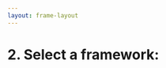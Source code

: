 ```yaml
---
layout: frame-layout
---
```


# 2. Select a framework:

<RadioGroup>

<RadioCard href="vite" label="Vite" icon="https://cdn.svgporn.com/logos/vitejs.svg" />
<RadioCard href="nuxt" label="Nuxt.js" icon="https://cdn.svgporn.com/logos/nuxt-icon.svg" />

</RadioGroup>